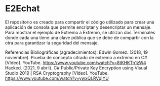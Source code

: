 # E2Echat
El repositorio es creado para compartir el código utilizado para crear una aplicación de consola que permite encriptar y desencriptar un mensaje. Para mostrar el ejemplo de Extremo a Extremo, se utilizan dos Terminales donde cada una tiene una clave pública que se debe de compartir con la otra para garantizar la seguridad del mensaje. 

Referencias Bibliográficas (agradecimientos): 
Edwin Gomez. (2018, 19 noviembre). Prueba de concepto cifrado de extremo a extremo en C# [Vídeo]. YouTube. https://www.youtube.com/watch?v=8tKHKTn1zW4
Hacked. (2021, 9 abril). C# Public/Private Key Encryption using Visual Studio 2019 | RSA Cryptography [Vídeo]. YouTube. https://www.youtube.com/watch?v=ywxQLRVqIYU

